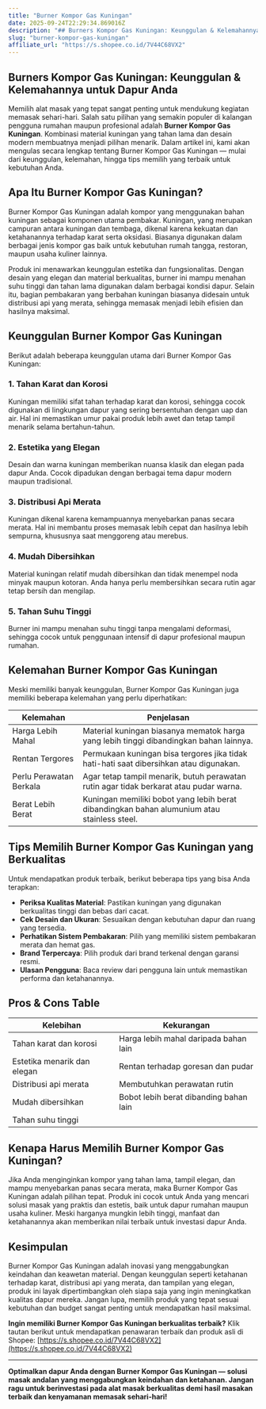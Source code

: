 ```yaml
---
title: "Burner Kompor Gas Kuningan"
date: 2025-09-24T22:29:34.869016Z
description: "## Burners Kompor Gas Kuningan: Keunggulan & Kelemahannya untuk Dapur Anda..."
slug: "burner-kompor-gas-kuningan"
affiliate_url: "https://s.shopee.co.id/7V44C68VX2"
---
```

## Burners Kompor Gas Kuningan: Keunggulan & Kelemahannya untuk Dapur Anda

Memilih alat masak yang tepat sangat penting untuk mendukung kegiatan memasak sehari-hari. Salah satu pilihan yang semakin populer di kalangan pengguna rumahan maupun profesional adalah **Burner Kompor Gas Kuningan**. Kombinasi material kuningan yang tahan lama dan desain modern membuatnya menjadi pilihan menarik. Dalam artikel ini, kami akan mengulas secara lengkap tentang Burner Kompor Gas Kuningan — mulai dari keunggulan, kelemahan, hingga tips memilih yang terbaik untuk kebutuhan Anda.

## Apa Itu Burner Kompor Gas Kuningan?

Burner Kompor Gas Kuningan adalah kompor yang menggunakan bahan kuningan sebagai komponen utama pembakar. Kuningan, yang merupakan campuran antara kuningan dan tembaga, dikenal karena kekuatan dan ketahanannya terhadap karat serta oksidasi. Biasanya digunakan dalam berbagai jenis kompor gas baik untuk kebutuhan rumah tangga, restoran, maupun usaha kuliner lainnya.

Produk ini menawarkan keunggulan estetika dan fungsionalitas. Dengan desain yang elegan dan material berkualitas, burner ini mampu menahan suhu tinggi dan tahan lama digunakan dalam berbagai kondisi dapur. Selain itu, bagian pembakaran yang berbahan kuningan biasanya didesain untuk distribusi api yang merata, sehingga memasak menjadi lebih efisien dan hasilnya maksimal.

## Keunggulan Burner Kompor Gas Kuningan

Berikut adalah beberapa keunggulan utama dari Burner Kompor Gas Kuningan:

### 1. Tahan Karat dan Korosi

Kuningan memiliki sifat tahan terhadap karat dan korosi, sehingga cocok digunakan di lingkungan dapur yang sering bersentuhan dengan uap dan air. Hal ini memastikan umur pakai produk lebih awet dan tetap tampil menarik selama bertahun-tahun.

### 2. Estetika yang Elegan

Desain dan warna kuningan memberikan nuansa klasik dan elegan pada dapur Anda. Cocok dipadukan dengan berbagai tema dapur modern maupun tradisional.

### 3. Distribusi Api Merata

Kuningan dikenal karena kemampuannya menyebarkan panas secara merata. Hal ini membantu proses memasak lebih cepat dan hasilnya lebih sempurna, khususnya saat menggoreng atau merebus.

### 4. Mudah Dibersihkan

Material kuningan relatif mudah dibersihkan dan tidak menempel noda minyak maupun kotoran. Anda hanya perlu membersihkan secara rutin agar tetap bersih dan mengilap.

### 5. Tahan Suhu Tinggi

Burner ini mampu menahan suhu tinggi tanpa mengalami deformasi, sehingga cocok untuk penggunaan intensif di dapur profesional maupun rumahan.

## Kelemahan Burner Kompor Gas Kuningan

Meski memiliki banyak keunggulan, Burner Kompor Gas Kuningan juga memiliki beberapa kelemahan yang perlu diperhatikan:

| Kelemahan                     | Penjelasan                                               |
|-------------------------------|----------------------------------------------------------|
| Harga Lebih Mahal           | Material kuningan biasanya mematok harga yang lebih tinggi dibandingkan bahan lainnya. |
| Rentan Tergores               | Permukaan kuningan bisa tergores jika tidak hati-hati saat dibersihkan atau digunakan. |
| Perlu Perawatan Berkala      | Agar tetap tampil menarik, butuh perawatan rutin agar tidak berkarat atau pudar warna. |
| Berat Lebih Berat            | Kuningan memiliki bobot yang lebih berat dibandingkan bahan alumunium atau stainless steel. |

## Tips Memilih Burner Kompor Gas Kuningan yang Berkualitas

Untuk mendapatkan produk terbaik, berikut beberapa tips yang bisa Anda terapkan:

- **Periksa Kualitas Material**: Pastikan kuningan yang digunakan berkualitas tinggi dan bebas dari cacat.
- **Cek Desain dan Ukuran**: Sesuaikan dengan kebutuhan dapur dan ruang yang tersedia.
- **Perhatikan Sistem Pembakaran**: Pilih yang memiliki sistem pembakaran merata dan hemat gas.
- **Brand Terpercaya**: Pilih produk dari brand terkenal dengan garansi resmi.
- **Ulasan Pengguna**: Baca review dari pengguna lain untuk memastikan performa dan ketahanannya.

## Pros & Cons Table

| Kelebihan                         | Kekurangan                                    |
|-----------------------------------|----------------------------------------------|
| Tahan karat dan korosi          | Harga lebih mahal daripada bahan lain     |
| Estetika menarik dan elegan     | Rentan terhadap goresan dan pudar       |
| Distribusi api merata           | Membutuhkan perawatan rutin            |
| Mudah dibersihkan               | Bobot lebih berat dibanding bahan lain  |
| Tahan suhu tinggi               |                                              |

## Kenapa Harus Memilih Burner Kompor Gas Kuningan?

Jika Anda menginginkan kompor yang tahan lama, tampil elegan, dan mampu menyebarkan panas secara merata, maka Burner Kompor Gas Kuningan adalah pilihan tepat. Produk ini cocok untuk Anda yang mencari solusi masak yang praktis dan estetis, baik untuk dapur rumahan maupun usaha kuliner. Meski harganya mungkin lebih tinggi, manfaat dan ketahanannya akan memberikan nilai terbaik untuk investasi dapur Anda.

## Kesimpulan

Burner Kompor Gas Kuningan adalah inovasi yang menggabungkan keindahan dan keawetan material. Dengan keunggulan seperti ketahanan terhadap karat, distribusi api yang merata, dan tampilan yang elegan, produk ini layak dipertimbangkan oleh siapa saja yang ingin meningkatkan kualitas dapur mereka. Jangan lupa, memilih produk yang tepat sesuai kebutuhan dan budget sangat penting untuk mendapatkan hasil maksimal.

**Ingin memiliki Burner Kompor Gas Kuningan berkualitas terbaik?** Klik tautan berikut untuk mendapatkan penawaran terbaik dan produk asli di Shopee: [https://s.shopee.co.id/7V44C68VX2](https://s.shopee.co.id/7V44C68VX2)

---

**Optimalkan dapur Anda dengan Burner Kompor Gas Kuningan — solusi masak andalan yang menggabungkan keindahan dan ketahanan. Jangan ragu untuk berinvestasi pada alat masak berkualitas demi hasil masakan terbaik dan kenyamanan memasak sehari-hari!**